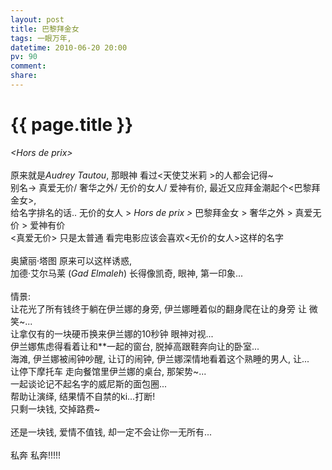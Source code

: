 ```yaml
---
layout: post
title: 巴黎拜金女
tags: 一眼万年,
datetime: 2010-06-20 20:00
pv: 90
comment: 
share: 
---
```


{{ page.title }}
================

 <em>&lt;Hors de prix&gt;</em><br /><br />原来就是<em>Audrey Tautou</em>, 那眼神 看过&lt;天使艾米莉 &gt;的人都会记得~<br />别名-&gt; 真爱无价/ 奢华之外/ 无价的女人/ 爱神有价, 最近又应拜金潮起个&lt;巴黎拜金女&gt;, <br />给名字排名的话.. 无价的女人 &gt; <em>Hors de prix &gt; </em>巴黎拜金女 &gt; 奢华之外 &gt; 真爱无价 &gt; 爱神有价<br />&lt;真爱无价&gt; 只是太普通 看完电影应该会喜欢&lt;无价的女人&gt;这样的名字<br /><br />奥黛丽·塔图 原来可以这样诱惑, <br />加德·艾尔马莱 (<em>Gad Elmaleh</em>) 长得像凯奇, 眼神, 第一印象...<br /><br />情景:<br />让花光了所有钱终于躺在伊兰娜的身旁, 伊兰娜睡着似的翻身爬在让的身旁 让 微笑~...<br />让拿仅有的一块硬币换来伊兰娜的10秒钟 眼神对视...<br />伊兰娜焦虑得看着让和**一起的窗台, 脱掉高跟鞋奔向让的卧室...<br />海滩, 伊兰娜被闹钟吵醒, 让订的闹钟, 伊兰娜深情地看着这个熟睡的男人, 让...<br />让停下摩托车 走向餐馆里伊兰娜的桌台, 那架势~...<br />一起谈论记不起名字的威尼斯的面包圈...<br />帮助让演绎, 结果情不自禁的ki...打断!<br />只剩一块钱, 交掉路费~<br /><br />还是一块钱, 爱情不值钱, 却一定不会让你一无所有...<br /><br />私奔 私奔!!!!!<br /> 

